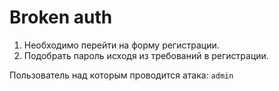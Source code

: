 # Broken auth

1. Необходимо перейти на форму регистрации.
2. Подобрать пароль исходя из требований в регистрации.

Пользователь над которым проводится атака: `admin`
